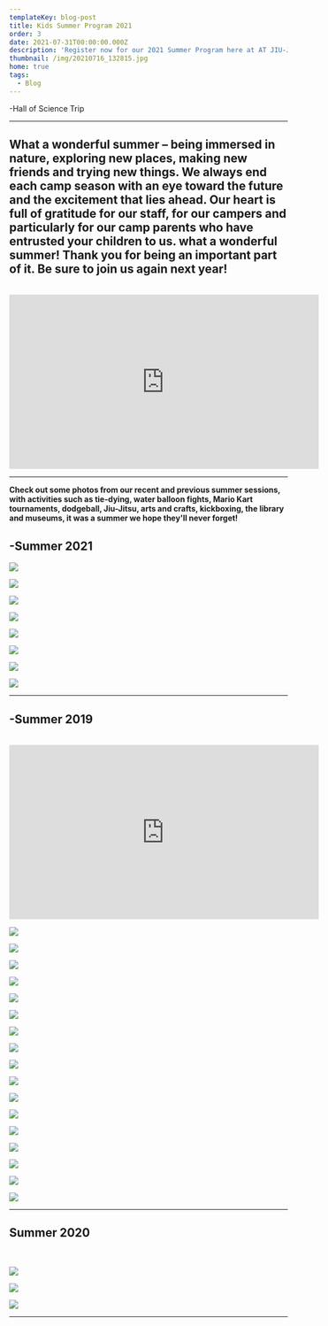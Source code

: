 ```yaml
---
templateKey: blog-post
title: Kids Summer Program 2021
order: 3
date: 2021-07-31T00:00:00.000Z
description: 'Register now for our 2021 Summer Program here at AT JIU-JITSU NYC! '
thumbnail: /img/20210716_132815.jpg
home: true
tags:
  - Blog
---
```

\-Hall of Science Trip

- - -

## **What a wonderful summer – being immersed in nature, exploring new places, making new friends and trying new things. We always end each camp season with an eye toward the future and the excitement that lies ahead. Our heart is full of gratitude for our staff, for our campers and particularly for our camp parents who have entrusted your children to us. what a wonderful summer! Thank you for being an important part of it. Be sure to join us again next year!**

<br>



<iframe width="560" height="315" src="https://www.youtube.com/embed/due_uL4FLCI" title="YouTube video player" frameborder="0" allow="accelerometer; autoplay; clipboard-write; encrypted-media; gyroscope; picture-in-picture" allowfullscreen></iframe>


- - -

**Check out some photos from our recent and previous summer sessions, with activities such as tie-dying, water balloon fights, Mario Kart tournaments, dodgeball, Jiu-Jitsu, arts and crafts, kickboxing, the library and museums, it was a summer we hope they'll never forget!**

## **\-Summer 2021**

![](/img/dsc06004.jpg)

![](/img/img_7372.jpg)

![](/img/dsc05645.jpg)

![](/img/dsc05880.jpg)

![](/img/img_7376.jpg)

![](/img/dsc05652.jpg)

![](/img/dsc05628.jpg)

![](/img/dsc05336.jpg)

- - -

## **\-Summer 2019**



<br>



<iframe width="560" height="315" src="https://www.youtube.com/embed/Q7Vyr-vlrq4" title="YouTube video player" frameborder="0" allow="accelerometer; autoplay; clipboard-write; encrypted-media; gyroscope; picture-in-picture" allowfullscreen></iframe>

![](/img/dsc03545.jpg)

![](/img/img_7284.jpg)

![](/img/6.jpg)

![](/img/11.jpg)

![](/img/5.jpg)

![](/img/img_7332.jpg)

![](/img/img_7412.jpg)

![](/img/10.jpg)

![](/img/dsc03249.jpg)

![](/img/7.jpg)

![](/img/dsc03300-1-.jpg)

![](/img/13.jpg)

![](/img/img_7331.jpg)

![](/img/4.jpg)

![](/img/img_7395.jpg)

![](/img/9.jpg)

![](/img/dsc03295-1-.jpg)

- - -

## **Summer 2020**

<br>

![](/img/img_1831.jpg)

![](/img/videocapture_20200818-191038.jpg)

![](/img/img_1861.jpg)

- - -
